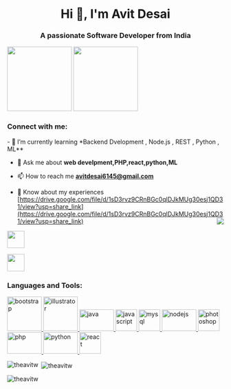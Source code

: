 <h1 align="center">Hi 👋, I'm Avit Desai</h1>
<h3 align="center">A passionate Software Developer from India</h3>
 <p><img width="150" height="150"
     onclick="https://www.holopin.io/@theavitw#" href="https://www.holopin.io/@theavitw# "src="https://assets.holopin.io/eyJidWNrZXQiOiJob2xvcGluLWFzc2V0cyIsImtleSI6ImFzc2V0cy9jbG16YzVpdWYxMDA0ODBma3V6dTBxYnpxOCIsImVkaXRzIjp7InJvdGF0ZSI6bnVsbH19"></img>
  <img width="150" height="150" src="https://assets.holopin.io/hf2023levels/level0-gold-0-0-0.webp"></img></p>
<h3 align="left">Connect with me:</h3>
- 🌱 I’m currently learning *Backend Dvelopment , Node.js , REST , Python , ML**

- 💬 Ask me about **web develpment,PHP,react,python,ML**

- 📫 How to reach me **avitdesai6145@gmail.com**

- 📄 Know about my experiences [https://drive.google.com/file/d/1sD3rvz9CRnBGc0qlDJkMUg30esj1QD31/view?usp=share_link](https://drive.google.com/file/d/1sD3rvz9CRnBGc0qlDJkMUg30esj1QD31/view?usp=share_link)
  <img src="https://camo.githubusercontent.com/2309797487e5e969659a3b545c96151807b04120a9cc2985f632ec94ba00c9f3/68747470733a2f2f6d656469612e67697068792e636f6d2f6d656469612f53576f536b4e36447854737a71494b4571762f67697068792e676966" align="right"></img>
 
<p align="left">
<a href="https://twitter.com/Shah_Avit" target="blank" rel="noreferrer"><img align="center" src="https://cdn4.iconfinder.com/data/icons/social-media-icons-the-circle-set/48/twitter_circle-512.png"  height="40" width="40" /></a>

<a href="https://twitter.com/Shah_Avit" target="blank"><img align="center" src="https://cdn-icons-png.flaticon.com/512/174/174857.png" height="40" width="40" /></a>
</p>

<h3 align="left">Languages and Tools:</h3>
<p align="left"> <a href="https://getbootstrap.com" target="_blank" rel="noreferrer"> 
  <img width="80" height="80" src="https://upload.wikimedia.org/wikipedia/commons/thumb/b/b2/Bootstrap_logo.svg/1200px-Bootstrap_logo.svg.png" alt="bootstrap" width="50" height="50"/> </a> <a href="https://www.adobe.com/in/products/illustrator.html" target="_blank" rel="noreferrer"> 
    <img width="80" height="80" src="https://upload.wikimedia.org/wikipedia/commons/thumb/f/fb/Adobe_Illustrator_CC_icon.svg/2101px-Adobe_Illustrator_CC_icon.svg.png" alt="illustrator" width="50" height="50"/> </a> <a href="https://www.java.com" target="_blank" rel="noreferrer"> <img src="https://static.vecteezy.com/system/resources/previews/020/111/553/original/java-editorial-logo-free-download-free-vector.jpg" alt="java" width="80" height="50"/> </a> <a href="https://developer.mozilla.org/en-US/docs/Web/JavaScript" target="_blank" rel="noreferrer"> <img src="https://upload.wikimedia.org/wikipedia/commons/thumb/9/99/Unofficial_JavaScript_logo_2.svg/512px-Unofficial_JavaScript_logo_2.svg.png" alt="javascript" width="50" height="50"/> <a href="https://www.mysql.com/" target="_blank" rel="noreferrer"> <img src="https://d1.awsstatic.com/asset-repository/products/amazon-rds/1024px-MySQL.ff87215b43fd7292af172e2a5d9b844217262571.png" alt="mysql" width="50" height="50"/> </a> <a href="https://nodejs.org" target="_blank" rel="noreferrer"> <img src="https://litslink.com/wp-content/uploads/2020/12/node.js-logo-image.png" alt="nodejs" width="80" height="50"/> </a> <a href="https://www.photoshop.com/en" target="_blank" rel="noreferrer"> <img src="https://upload.wikimedia.org/wikipedia/commons/thumb/a/af/Adobe_Photoshop_CC_icon.svg/1200px-Adobe_Photoshop_CC_icon.svg.png" alt="photoshop" width="50" height="50"/> </a> <a href="https://www.php.net" target="_blank" rel="noreferrer"> <img src="https://techhubsolutions.in/wp-content/uploads/2020/05/php.png" alt="php" width="80" height="50"/> </a> <a href="https://www.python.org" target="_blank" rel="noreferrer"> <img src="https://logos-world.net/wp-content/uploads/2021/10/Python-Logo.png" alt="python" width="80" height="50"/> </a> <a href="https://reactjs.org/" target="_blank" rel="noreferrer"> <img src="https://upload.wikimedia.org/wikipedia/commons/thumb/a/a7/React-icon.svg/1200px-React-icon.svg.png" alt="react" width="50" height="50"/> </a>

<p><img align="left" src="https://github-readme-stats.vercel.app/api/top-langs?username=theavitw&show_icons=true&locale=en&layout=compact" alt="theavitw" /></p>

<p>&nbsp;<img align="center" src="https://github-readme-stats.vercel.app/api?username=theavitw&show_icons=true&locale=en" alt="theavitw" /></p>

<p><img align="center" src="https://github-readme-streak-stats.herokuapp.com/?user=theavitw&" alt="theavitw" /></p>
